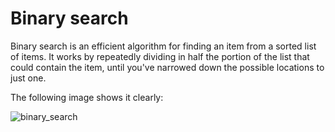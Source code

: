 # Binary search

Binary search is an efficient algorithm for finding an item from a sorted list of items. It works by repeatedly dividing in half the portion of the list that could contain the item, until you've narrowed down the possible locations to just one.

The following image shows it clearly:

![binary_search](https://blog.penjee.com/wp-content/uploads/2015/04/binary-and-linear-search-animations.gif)